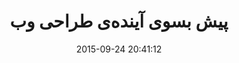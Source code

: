 ---
layout: post
title: "پیش بسوی آینده‌ی طراحی وب"
date: 2015-09-24 20:41:12
section: article
tags: webdesign
link: "http://zamana.blog.ir/1394/07/02/%D8%A2%DB%8C%D9%86%D8%AF%D9%87-%D8%B7%D8%B1%D8%A7%D8%AD%DB%8C-%D9%88%D8%A8"
user: "نوید کاشانی"
user_link: "http://navid.kashani.ir/"
---